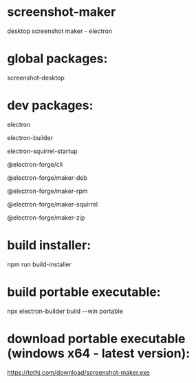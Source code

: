 # screenshot-maker
desktop screenshot maker - electron

# global packages:
screenshot-desktop

# dev packages:
electron

electron-builder

electron-squirrel-startup

@electron-forge/cli

@electron-forge/maker-deb

@electron-forge/maker-rpm

@electron-forge/maker-squirrel

@electron-forge/maker-zip

# build installer:
npm run build-installer

# build portable executable:
npx electron-builder build --win portable

# download portable executable (windows x64 - latest version):
https://tothj.com/download/screenshot-maker.exe
